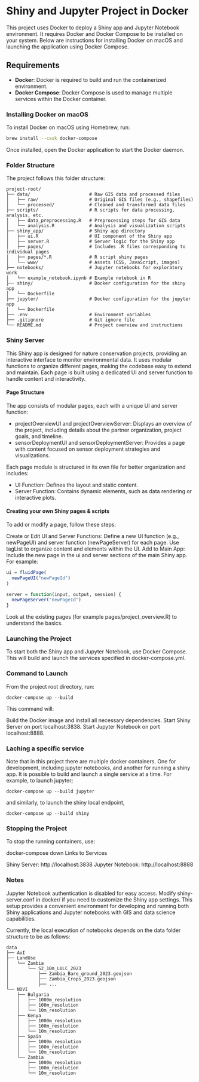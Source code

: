 # Shiny and Jupyter Project in Docker

This project uses Docker to deploy a Shiny app and Jupyter Notebook environment. It requires Docker and Docker Compose to be installed on your system. Below are instructions for installing Docker on macOS and launching the application using Docker Compose.

## Requirements

- **Docker**: Docker is required to build and run the containerized environment.
- **Docker Compose**: Docker Compose is used to manage multiple services within the Docker container.

### Installing Docker on macOS

To install Docker on macOS using Homebrew, run:

```bash
brew install --cask docker-compose
```

Once installed, open the Docker application to start the Docker daemon.

### Folder Structure

The project follows this folder structure:



```
project-root/
├── data/                      # Raw GIS data and processed files
│   ├── raw/                   # Original GIS files (e.g., shapefiles)
│   └── processed/             # Cleaned and transformed data files
├── scripts/                   # R scripts for data processing, analysis, etc.
│   ├── data_preprocessing.R   # Preprocessing steps for GIS data
│   └── analysis.R             # Analysis and visualization scripts
├── shiny_app/                 # Shiny app directory
│   ├── ui.R                   # UI component of the Shiny app
│   ├── server.R               # Server logic for the Shiny app
│   ├── pages/                 # Includes .R files corresponding to individual pages 
│   ├── pages/*.R              # R script shiny pages 
│   └── www/                   # Assets (CSS, JavaScript, images)
├── notebooks/                 # Jupyter notebooks for exploratory work
│   └── example_notebook.ipynb # Example notebook in R
├── shiny/                     # Docker configuration for the shiny app
│   └── Dockerfile
├── jupyter/                   # Docker configuration for the jupyter app
│   └── Dockerfile
├── .env                       # Environment variables
├── .gitignore                 # Git ignore file
└── README.md                  # Project overview and instructions
```

### Shiny Server

This Shiny app is designed for nature conservation projects, providing an interactive interface to monitor environmental data. It uses modular functions to organize different pages, making the codebase easy to extend and maintain. Each page is built using a dedicated UI and server function to handle content and interactivity.

#### Page Structure
The app consists of modular pages, each with a unique UI and server function:

* projectOverviewUI and projectOverviewServer: Displays an overview of the project, including details about the partner organization, project goals, and timeline.
* sensorDeploymentUI and sensorDeploymentServer: Provides a page with content focused on sensor deployment strategies and visualizations.

Each page module is structured in its own file for better organization and includes:

* UI Function: Defines the layout and static content.
* Server Function: Contains dynamic elements, such as data rendering or interactive plots.

#### Creating your own Shiny pages & scripts

To add or modify a page, follow these steps:

Create or Edit UI and Server Functions: Define a new UI function (e.g., newPageUI) and server function (newPageServer) for each page. Use tagList to organize content and elements within the UI.
Add to Main App: Include the new page in the ui and server sections of the main Shiny app. For example:

```r 
ui = fluidPage(
  newPageUI("newPageId")
)

server = function(input, output, session) {
  newPageServer("newPageId")
}
```

Look at the existing pages (for example pages/project_overview.R) to understand the basics.

### Launching the Project

To start both the Shiny app and Jupyter Notebook, use Docker Compose. This will build and launch the services specified in docker-compose.yml.

### Command to Launch
From the project root directory, run:

```
docker-compose up --build
```

This command will:

Build the Docker image and install all necessary dependencies.
Start Shiny Server on port localhost:3838.
Start Jupyter Notebook on port localhost:8888.

### Laching a specific service

Note that in this project there are multiple docker containers. One for development, including jupyter notebooks, and another for running a shiny app. It is possible to build and launch a single service at a time. For example, to launch jupyter;

```
docker-compose up --build jupyter
```

and similarly, to launch the shiny local endpoint,

```
docker-compose up --build shiny
```

### Stopping the Project
To stop the running containers, use:

docker-compose down
Links to Services

Shiny Server: http://localhost:3838
Jupyter Notebook: http://localhost:8888

### Notes

Jupyter Notebook authentication is disabled for easy access.
Modify shiny-server.conf in docker/ if you need to customize the Shiny app settings.
This setup provides a convenient environment for developing and running both Shiny applications and Jupyter notebooks with GIS and data science capabilities.

Currently, the local execution of notebooks depends on the data folder structure to be as follows:

```
data
├── AoI
├── LandUse
│   └── Zambia
│       └── S2_10m_LULC_2023
│           ├── Zambia_Bare_ground_2023.geojson
│           ├── Zambia_Crops_2023.geojson
│           ├── ...
└── NDVI
    ├── Bulgaria
    │   ├── 1000m_resolution
    │   ├── 100m_resolution
    │   └── 10m_resolution
    ├── Kenya
    │   ├── 1000m_resolution
    │   ├── 100m_resolution
    │   └── 10m_resolution
    ├── Spain
    │   ├── 1000m_resolution
    │   ├── 100m_resolution
    │   └── 10m_resolution
    └── Zambia
        ├── 1000m_resolution
        ├── 100m_resolution
        └── 10m_resolution


